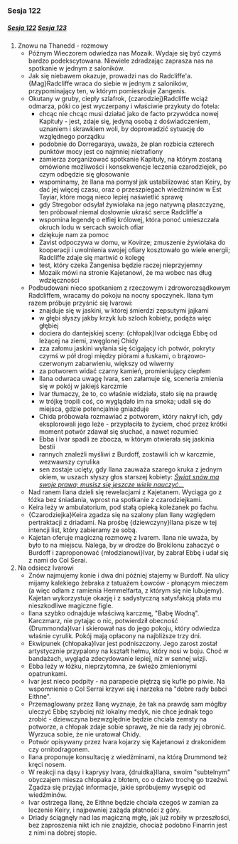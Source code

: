 ### Sesja 122
##### [Sesja 122](#sesja-122) [Sesja 123](#sesja-123)
1. Znowu na Thanedd - rozmowy
    - Późnym Wieczorem odwiedza nas Mozaik. Wydaje się być czymś bardzo podekscytowana. Niewiele zdradzając zaprasza nas na spotkanie w jednym z saloników.
    - Jak się niebawem okazuje, prowadzi nas do Radcliffe'a. {Mag}Radcliffe wraca do siebie w jednym z saloników, przypominający ten, w którym pomieszkuje Zangenis.
    - Okutany w gruby, ciepły szlafrok, {czarodziej}Radcliffe wciąż odmarza, póki co jest wyczerpany i właściwie przykuty do fotela:
        - chcąc nie chcąc musi działać jako de facto przywódca nowej Kapituły - jest, zdaje się, jedyną osobą z doświadczeniem, uznaniem i skrawkiem woli, by doprowadzić sytuację do względnego porządku
        - podobnie do Dorregaraya, uważa, że plan rozbicia czterech punktów mocy jest co najmniej nietrafiony
        - zamierza zorganizować spotkanie Kapituły, na którym zostaną omówione możliwości i konsekwencje leczenia czarodziejek, po czym odbędzie się głosowanie
        - wspominamy, że Ilana ma pomysł jak ustabilizować stan Keiry, by dać jej więcej czasu, oraz o przeszpiegach wiedźminów w Est Tayiar, które mogą nieco lepiej naświetlić sprawę
        - gdy Stregobor odsyłał żywiołaka na jego natywną płaszczyznę, ten próbował niemal dosłownie ukraść serce Radcliffe'a
        - wspomina legendę o elfiej królowej, która ponoć umieszczała okruch lodu w sercach swoich ofiar
        - dziękuje nam za pomoc
        - Zavist odpoczywa w domu, w Kovirze; zmuszenie żywiołaka do kooperacji i uwolnienia swojej ofiary kosztowało go wiele energii; Radcliffe zdaje się martwić o kolegę
        - test, który czeka Zangenisa będzie raczej nieprzyjemny
        - Mozaik mówi na stronie Kajetanowi, że ma wobec nas dług wdzięczności
    - Podbudowani nieco spotkaniem z rzeczowym i zdroworozsądkowym Radcliffem, wracamy do pokoju na nocny spoczynek. Ilana tym razem próbuje przyśnić się Ivarowi:
        - znajduje się w jaskini, w której śmierdzi zepsutymi jajkami
        - w głębi słyszy jakby krzyk lub szloch kobiety, podąża więc głębiej
        - dociera do dantejskiej sceny: {chłopak}Ivar odciąga Ebbę od leżącej na ziemi, zwęglonej Chidy
        - zza załomu jaskini wyłania się ścigający ich potwór, pokryty czymś w pół drogi między piórami a łuskami, o brązowo-czerwonym zabarwieniu, większy od wiwerny
        - za potworem widać czarny kamień, promieniujący ciepłem
        - Ilana odwraca uwagę Ivara, sen załamuje się, sceneria zmienia się w pokój w jakiejś karczmie
        - Ivar tłumaczy, że to, co właśnie widziała, stało się na prawdę
        - w trójkę tropili coś, co wyglądało im na smoka; udali się do miejsca, gdzie potencjalnie gniazduje
        - Chida próbowała rozmawiać z potworem, który nakrył ich, gdy eksplorowali jego leże - przypłaciła to życiem, choć przez krótki moment potwór zdawał się słuchać, a nawet rozumieć
        - Ebba i Ivar spadli ze zbocza, w którym otwierała się jaskinia bestii
        - rannych znaleźli myśliwi z Burdoff, zostawili ich w karczmie, wezwawszy cyrulika
        - sen zostaje ucięty, gdy Ilana zauważa szarego kruka z jednym okiem, w uszach słyszy głos starszej kobiety: [_Świat snów ma swoje prawa; musisz się jeszcze wiele nauczyć..._](#sesja-104#matkakrokow)
    - Nad ranem Ilana dzieli się rewelacjami z Kajetanem. Wyciąga go z łóżka bez śniadania, wprost na spotkanie z czarodziejkami.
    - Keira leży w ambulatorium, pod stałą opieką koleżanek po fachu.
    - {Czarodziejka}Keira zgadza się na szalony plan Ilany względem pertraktacji z driadami. Na prośbę {dziewczyny}Ilana pisze w tej intencji list, który zabieramy ze sobą.
    - Kajetan oferuje magiczną rozmowę z Ivarem. Ilana nie uważa, by było to na miejscu. Nalega, by w drodze do Brokilonu zahaczyć o Burdoff i zaproponować  {młodzianowi}Ivar, by zabrał Ebbę i udał się z nami do Col Serai.
2. Na odsiecz Ivarowi
    - Znów najmujemy konie i dwa dni później stajemy w Burdoff. Na ulicy mijamy kalekiego żebraka z tatuażem Łowców - płonącym mieczem (a więc odłam z ramienia Hemmelfarta, z którym się nie lubujemy). Kajetan wykorzystuje okazję i z sadystyczną satysfakcją płata mu nieszkodliwe magiczne figle.
    - Ilana szybko odnajduje właściwą karczmę, "Babę Wodną". Karczmarz, nie pytając o nic, potwierdził obecność {Drummonda}Ivar i skierował nas do jego pokoju, który odwiedza właśnie cyrulik. Pokój mają opłacony na najbliższe trzy dni.
    - Ekwipunek {chłopaka}Ivar jest podniszczony. Jego zarost został artystycznie przypalony na kształt hełmu, który nosi w boju. Choć w bandażach, wygląda zdecydowanie lepiej, niż w sennej wizji.
    - Ebba leży w łóżku, nieprzytomna, ze świeżo zmienionymi opatrunkami.
    - Ivar jest nieco podpity - na parapecie piętrzą się kufle po piwie. Na wspomnienie o Col Serrai krzywi się i narzeka na "dobre rady babci Eithne".
    - Przemaglowany przez Ilanę wyznaje, że tak na prawdę sam mógłby uleczyć Ebbę szybciej niż lokalny medyk, nie chce jednak tego zrobić - dziewczyna bezwzględnie będzie chciała zemsty na potworze, a chłopak zdaje sobie sprawę, że nie da rady jej obronić. Wyrzuca sobie, że nie uratował Chidy.
    - Potwór opisywany przez Ivara kojarzy się Kajetanowi z drakonidem czy ornitodragonem.
    - Ilana proponuje konsultację z wiedźminami, na którą Drummond też kręci nosem.
    - W reakcji na dąsy i kaprysy Ivara, {druidka}Ilana, swoim "subtelnym" obyczajem miesza chłopaka z błotem, co o dziwo trochę go trzeźwi. Zgadza się przyjąć informacje, jakie spróbujemy wysępić od wiedźminów.
    - Ivar ostrzega Ilanę, że Eithne będzie chciała czegoś w zamian za leczenie Keiry, i najpewniej zażąda płatności z góry.
    - Driady ściągnęły nad las magiczną mgłę, jak już robiły w przeszłości, bez zaproszenia nikt ich nie znajdzie, chociaż podobno Finarrin jest z nimi na dobrej stopie.